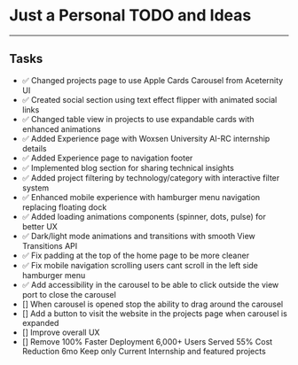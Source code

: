 # Just a Personal TODO and Ideas
___

## Tasks
- ✅ Changed projects page to use Apple Cards Carousel from Aceternity UI
- ✅ Created social section using text effect flipper with animated social links
- ✅ Changed table view in projects to use expandable cards with enhanced animations
- ✅ Added Experience page with Woxsen University AI-RC internship details
- ✅ Added Experience page to navigation footer
- ✅ Implemented blog section for sharing technical insights
- ✅ Added project filtering by technology/category with interactive filter system
- ✅ Enhanced mobile experience with hamburger menu navigation replacing floating dock
- ✅ Added loading animations components (spinner, dots, pulse) for better UX
- ✅ Dark/light mode animations and transitions with smooth View Transitions API
- ✅ Fix padding at the top of the home page to be more cleaner
- ✅ Fix mobile navigation scrolling users cant scroll in the left side hamburger menu
- ✅ Add accessibility in the carousel to be able to click outside the view port to close the carousel
- [] When carousel is opened stop the ability to drag around the carousel
- [] Add a button to visit the website in the projects page when carousel is expanded
- [] Improve overall UX 
- [] Remove 100% Faster Deployment 6,000+ Users Served 55% Cost Reduction 6mo Keep only Current Internship and featured projects 

